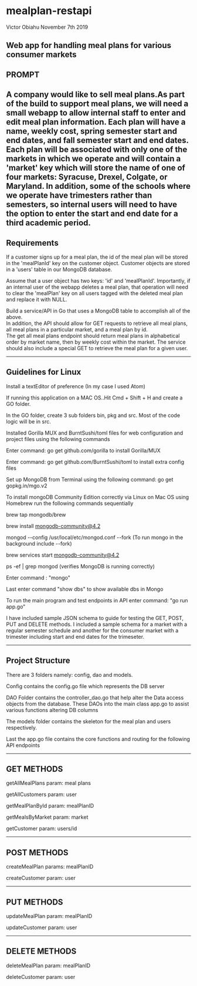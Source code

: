 # mealplan-restapi
Victor Obiahu 
November 7th 2019 

Web app for handling meal plans for various consumer markets
------
PROMPT
------
A company would like to sell meal plans.As part of the build to support meal plans, we will need a small webapp to allow internal staff to enter and edit meal plan information. Each plan will have a name, weekly cost, spring semester start and end dates, and fall semester start and end dates.  
Each plan will be associated with only one of the markets in which we operate and will contain a 'market' key which will store the name of one of four markets: Syracuse, Drexel, Colgate, or Maryland.  In addition, some of the schools where we operate have trimesters rather than semesters, so internal users will need to have the option to enter the start and end date for a third academic period.
------------
Requirements
------------
If a customer signs up for a meal plan, the id of the meal plan will be stored in the 'mealPlanId' key on the customer object. 
Customer objects are stored in a 'users' table in our MongoDB database.  

Assume that a user object has two keys: 'id' and 'mealPlanId'.  Importantly, if an internal user of the webapp deletes a meal plan, that operation will need to clear the 'mealPlan' key on all users tagged with the deleted meal plan and replace it with NULL.

Build a service/API in Go that uses a MongoDB table to accomplish all of the above.  
In addition, the API should allow for GET requests to retrieve all meal plans, all meal plans in a particular market, and a meal plan by id.  
The get all meal plans endpoint should return meal plans in alphabetical order by market name, then by weekly cost within the market. 
The service should also include a special GET to retrieve the meal plan for a given user.

--------------------
Guidelines for Linux 
--------------------
Install a textEditor of preference (In my case I used Atom) 

If running this application on a MAC OS..Hit Cmd + Shift + H and create a GO folder.

In the GO folder, create 3 sub folders  bin, pkg and src. Most of the code logic will be in src.

Installed Gorilla MUX and BurntSushi/toml files for web configuration and project files using the following commands

Enter command: go get github.com/gorilla to install Gorilla/MUX

Enter command: go get github.com/BurntSushi/toml to install extra config files

Set up MongoDB from Terminal using the following command: go get gopkg.in/mgo.v2

To install mongoDB Community Edition correctly via Linux on Mac OS using Homebrew run the following commands sequentially

brew tap mongodb/brew

brew install mongodb-community@4.2

mongod --config /usr/local/etc/mongod.conf --fork (To run mongo in the background include --fork)

brew services start mongodb-community@4.2

ps -ef | grep mongod (verifies MongoDB is running correctly)

Enter command : "mongo" 

Last enter command "show dbs" to show available dbs in Mongo

To run the main program and test endpoints in API enter command: "go run app.go"

I have included sample JSON schema to guide for testing the GET, POST, PUT and DELETE methods. I included a sample schema for a market with a regular semester schedule and another for the consumer market with a trimester including start and end dates for the trimeseter. 

-----------------
Project Structure
-----------------
There are 3 folders namely: config, dao and models.

Config contains the config.go file which represents the DB server

DAO Folder contains the controller_dao.go that help alter the Data access objects from the database. These DAOs into the main class app.go to assist various functions altering DB columns

The models folder contains the skeleton for the meal plan and users respectively.

Last the app.go file contains the core functions and routing for the following API endpoints

------------
GET METHODS 
------------

getAllMealPlans param: meal plans

getAllCustomers param: user 

getMealPlanById param: mealPlanID

getMealsByMarket param: market

getCustomer param: users/id

-------------
POST METHODS
-------------

createMealPlan params: mealPlanID

createCustomer param: user

-----------
PUT METHODS
-----------

updateMealPlan param: mealPlanID
 
updateCustomer param: user

--------------
DELETE METHODS
--------------

deleteMealPlan param: mealPlanID
 
deleteCustomer param: user

